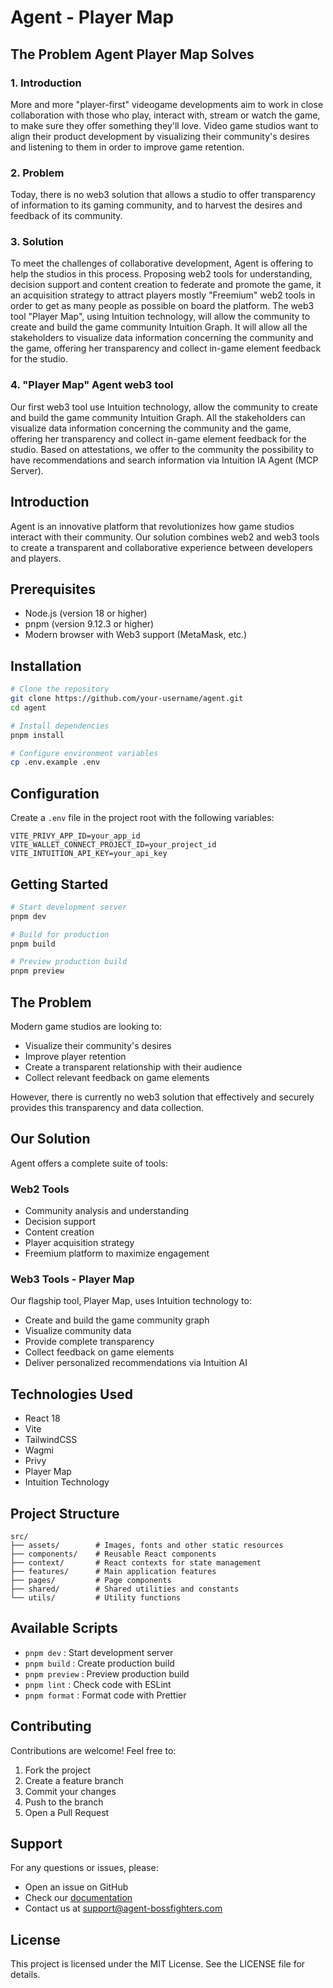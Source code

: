# Agent - Player Map

## The Problem Agent Player Map Solves

### 1. Introduction

More and more "player-first" videogame developments aim to work in close collaboration with those who play, interact with, stream or watch the game, to make sure they offer something they'll love.
Video game studios want to align their product development by visualizing their community's desires and listening to them in order to improve game retention.

### 2. Problem

Today, there is no web3 solution that allows a studio to offer transparency of information to its gaming community, and to harvest the desires and feedback of its community.

### 3. Solution

To meet the challenges of collaborative development, Agent is offering to help the studios in this process. Proposing web2 tools for understanding, decision support and content creation to federate and promote the game, it an acquisition strategy to attract players mostly "Freemium" web2 tools in order to get as many people as possible on board the platform.
The web3 tool "Player Map", using Intuition technology, will allow the community to create and build the game community Intuition Graph. It will allow all the stakeholders to visualize data information concerning the community and the game, offering her transparency and collect in-game element feedback for the studio.

### 4. "Player Map" Agent web3 tool

Our first web3 tool use Intuition technology, allow the community to create and build the game community Intuition Graph. All the stakeholders can visualize data information concerning the community and the game, offering her transparency and collect in-game element feedback for the studio.
Based on attestations, we offer to the community the possibility to have recommendations and search information via Intuition IA Agent (MCP Server).

## Introduction

Agent is an innovative platform that revolutionizes how game studios interact with their community. Our solution combines web2 and web3 tools to create a transparent and collaborative experience between developers and players.

## Prerequisites

- Node.js (version 18 or higher)
- pnpm (version 9.12.3 or higher)
- Modern browser with Web3 support (MetaMask, etc.)

## Installation

```bash
# Clone the repository
git clone https://github.com/your-username/agent.git
cd agent

# Install dependencies
pnpm install

# Configure environment variables
cp .env.example .env
```

## Configuration

Create a `.env` file in the project root with the following variables:

```env
VITE_PRIVY_APP_ID=your_app_id
VITE_WALLET_CONNECT_PROJECT_ID=your_project_id
VITE_INTUITION_API_KEY=your_api_key
```

## Getting Started

```bash
# Start development server
pnpm dev

# Build for production
pnpm build

# Preview production build
pnpm preview
```

## The Problem

Modern game studios are looking to:

- Visualize their community's desires
- Improve player retention
- Create a transparent relationship with their audience
- Collect relevant feedback on game elements

However, there is currently no web3 solution that effectively and securely provides this transparency and data collection.

## Our Solution

Agent offers a complete suite of tools:

### Web2 Tools

- Community analysis and understanding
- Decision support
- Content creation
- Player acquisition strategy
- Freemium platform to maximize engagement

### Web3 Tools - Player Map

Our flagship tool, Player Map, uses Intuition technology to:

- Create and build the game community graph
- Visualize community data
- Provide complete transparency
- Collect feedback on game elements
- Deliver personalized recommendations via Intuition AI

## Technologies Used

- React 18
- Vite
- TailwindCSS
- Wagmi
- Privy
- Player Map
- Intuition Technology

## Project Structure

```
src/
├── assets/        # Images, fonts and other static resources
├── components/    # Reusable React components
├── context/       # React contexts for state management
├── features/      # Main application features
├── pages/         # Page components
├── shared/        # Shared utilities and constants
└── utils/         # Utility functions
```

## Available Scripts

- `pnpm dev` : Start development server
- `pnpm build` : Create production build
- `pnpm preview` : Preview production build
- `pnpm lint` : Check code with ESLint
- `pnpm format` : Format code with Prettier

## Contributing

Contributions are welcome! Feel free to:

1. Fork the project
2. Create a feature branch
3. Commit your changes
4. Push to the branch
5. Open a Pull Request

## Support

For any questions or issues, please:

- Open an issue on GitHub
- Check our [documentation](https://docs.agent-bossfighters.com)
- Contact us at support@agent-bossfighters.com

## License

This project is licensed under the MIT License. See the LICENSE file for details.
